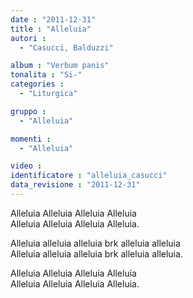 ```yaml
---
date : "2011-12-31"
title : "Alleluia"
autori : 
  - "Casucci, Balduzzi"

album : "Verbum panis"
tonalita : "Si-"
categories : 
  - "Liturgica"

gruppo : 
  - "Alleluia"

momenti : 
  - "Alleluia"

video : 
identificatore : "alleluia_casucci"
data_revisione : "2011-12-31"
---
```

  
  
  
Alleluia Alleluia Alleluia Alleluia   
Alleluia Alleluia Alleluia   Alleluia.  
  
  
  
 Alleluia alleluia alleluia brk alleluia alleluia    
 Alleluia alleluia alleluia brk alleluia alleluia.      
  
  
  
Alleluia Alleluia Alleluia   Alleluia     
Alleluia Alleluia Alleluia   Alleluia.  
  
  
  
